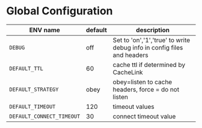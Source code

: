 # Global Configuration

| ENV name                  | default | description                                                            |
|---------------------------|---------|------------------------------------------------------------------------|
| `DEBUG`                   | off     | Set to 'on','1','true' to write debug info in config files and headers |
| `DEFAULT_TTL`             | 60      | cache ttl if determined by CacheLink                                   |
| `DEFAULT_STRATEGY`        | obey    | obey=listen to cache headers, force = do not listen                    |
| `DEFAULT_TIMEOUT`         | 120     | timeout values                                                         |
| `DEFAULT_CONNECT_TIMEOUT` | 30      | connect timeout value                                                  |